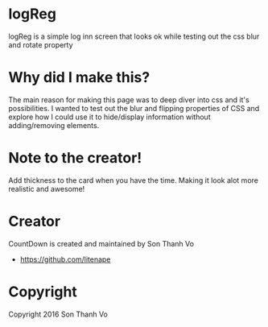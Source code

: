 # logReg
logReg is a simple log inn screen that looks ok while testing out the css blur and rotate property

# Why did I make this?
The main reason for making this page was to deep diver into css and it's possibilities. I wanted to test out the blur and flipping properties of CSS and explore how I could use it to hide/display information without adding/removing elements.

# Note to the creator!
Add thickness to the card when you have the time. Making it look alot more realistic and awesome!

# Creator
CountDown is created and maintained by Son Thanh Vo
* https://github.com/litenape

# Copyright
Copyright 2016 Son Thanh Vo
